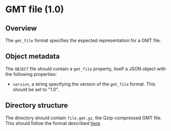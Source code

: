 

# GMT file (1.0)

## Overview

The `gmt_file` format specifies the expected representation for a GMT file.

## Object metadata

The `OBJECT` file should contain a `gmt_file` property, itself a JSON object with the following properties:

- `version`, a string specifying the version of the `gmt_file` format.
  This should be set to "1.0".

## Directory structure

The directory should contain `file.gmt.gz`, the Gzip-compressed GMT file.
This should follow the format described [here](https://software.broadinstitute.org/cancer/software/gsea/wiki/index.php/Data_formats#GMT:_Gene_Matrix_Transposed_file_format_.28.2A.gmt.29).
